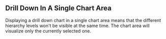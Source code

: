 ## Drill Down In A Single Chart Area
Displaying a drill down chart in a single chart area means that the different hierarchy levels won't be visible at the same time. The chart area will visualize only the currently selected one. 